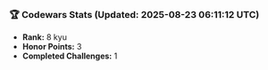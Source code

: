 ### 🏆 Codewars Stats (Updated: 2025-08-23 06:11:12 UTC)

- **Rank:** 8 kyu
- **Honor Points:** 3
- **Completed Challenges:** 1

